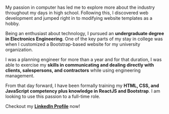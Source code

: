 My passion in computer has led me to explore more about the industry throughout my days in high school. Following this, I discovered web development and jumped right in to modifying website templates as a hobby. 

Being an enthusiast about technology, I pursued an **undergraduate degree in Electronics Engineering**. One of the key parts of my stay in college was when I customized a Bootstrap-based website for my university organization.

I was a planning engineer for more than a year and for that duration, I was able to exercise my **skills in communicating and dealing directly with clients, salespersons, and contractors** while using engineering management.

From that day forward, I have been formally training my **HTML, CSS, and JavaScript competency plus knowledge in ReactJS and Bootstrap**. I am looking to use this passion to a full-time role.

Checkout my **[LinkedIn Profile](https://www.linkedin.com/in/code-mma/)** now!
